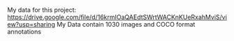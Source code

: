 My data for this project: https://drive.google.com/file/d/16krmIOaQAEdtSWrtWACKnKUeRxahMviS/view?usp=sharing
My Data contain 1030 images and COCO format annotations
